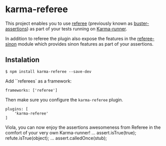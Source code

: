 karma-referee
=======================

This project enables you to use [referee](https://github.com/busterjs/referee) (previously known as [buster-assertions](http://docs.busterjs.org/en/latest/modules/referees/#buster-assertions)) as part of your tests running on [Karma-runner](http://karma-runner.github.io/).

In addition to referee the plugin also expose the features in the [referee-sinon]() module which provides sinon features as part of your assertions.

## Instalation 

	$ npm install karma-referee --save-dev

Add ``referees` as a framework:

	frameworks: ['referee']


Then make sure you configure the ``karma-referee`` plugin.

	plugins: [
		'karma-referee'
	]

Viola, you can now enjoy the assertions awesomeness from Referee in the comfort of your very own Karma-runner!
	...
	assert.isTrue(true);
	refute.isTrue(object);
	...
	assert.calledOnce(stub);
